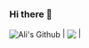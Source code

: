 ### Hi there 👋

<img align="center" src="https://github-readme-stats.vercel.app/api?username=0xAnalyst&show_icons=true&include_all_commits=true&theme=dark&hide_border=true" alt="Ali's Github" /> | <img align="center" src="https://github-readme-stats.vercel.app/api/top-langs/?username=0xAnalyst&layout=compact&theme=buefy&hide_border=true" /> |
